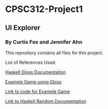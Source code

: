 # CPSC312-Project1

## UI Explorer

### By Curtis Fox and Jennifer Ahn

This repository contains all files for this project.

List of References Used:

[Haskell Gloss Documentation](http://hackage.haskell.org/package/gloss)

[Example Game using Gloss](https://functional-programming.it.jyu.fi/master/pages/ProjectAsteroids.md)

[Link to code for Example Game](https://functional-programming.it.jyu.fi/downloads/AsteroidsFinal.hs)

[Link to Haskell Random Documentation](http://hackage.haskell.org/package/random-1.1/docs/System-Random.html)



